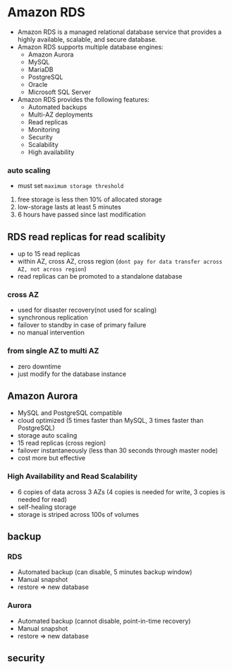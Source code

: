 # Amazon RDS
- Amazon RDS is a managed relational database service that provides a highly available, scalable, and secure database.
- Amazon RDS supports multiple database engines:
	- Amazon Aurora
	- MySQL
	- MariaDB
	- PostgreSQL
	- Oracle
	- Microsoft SQL Server
- Amazon RDS provides the following features:
	- Automated backups
	- Multi-AZ deployments
	- Read replicas
	- Monitoring
	- Security
	- Scalability
	- High availability
### auto scaling
- must set `maximum storage threshold`
1. free storage is less then 10% of allocated storage
2. low-storage lasts at least 5 minutes
3. 6 hours have passed since last modification

## RDS read replicas for read scalibity
- up to 15 read replicas
- within AZ, cross AZ, cross region (`dont pay for data transfer across AZ, not across region`)
- read replicas can be promoted to a standalone database

### cross AZ
- used for disaster recovery(not used for scaling)
- synchronous replication
- failover to standby in case of primary failure
- no manual intervention
### from single AZ to multi AZ
- zero downtime
- just modify for the database instance

## Amazon Aurora
- MySQL and PostgreSQL compatible
- cloud optimized (5 times faster than MySQL, 3 times faster than PostgreSQL)
- storage auto scaling
- 15 read replicas (cross region)
- failover instantaneously (less than 30 seconds through master node)
- cost more but effective
### High Availability and Read Scalability
- 6 copies of data across 3 AZs (4 copies is needed for write, 3 copies is needed for read)
- self-healing storage
- storage is striped across 100s of volumes

## backup
### RDS
- Automated backup (can disable, 5 minutes backup window)
- Manual snapshot
- restore => new database

### Aurora
- Automated backup (cannot disable, point-in-time recovery)
- Manual snapshot
- restore => new database

## security
